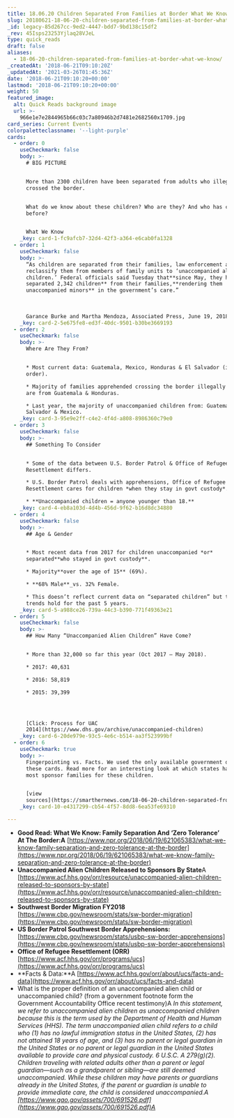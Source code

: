 ```yaml
---
title: 18.06.20 Children Separated From Families at Border What We Know
slug: 20180621-18-06-20-children-separated-from-families-at-border-what-we-know
_id: legacy-85d267cc-9ed2-4447-bdd7-9bd138c15df2
_rev: 45Isps23253Yjlaq28VJeL
type: quick_reads
draft: false
aliases:
  - 18-06-20-children-separated-from-families-at-border-what-we-know/
_createdAt: '2018-06-21T09:10:20Z'
_updatedAt: '2021-03-26T01:45:36Z'
date: '2018-06-21T09:10:20+00:00'
lastmod: '2018-06-21T09:10:20+00:00'
weight: 50
featured_image:
  alt: Quick Reads background image
  url: >-
    966e1e7e2844965b66c03c7a80946b2d7481e2682560x1709.jpg
card_series: Current Events
colorpaletteclassname: '--light-purple'
cards:
  - order: 0
    useCheckmark: false
    body: >-
      # BIG PICTURE


      More than 2300 children have been separated from adults who illegally
      crossed the border.


      What do we know about these children? Who are they? And who has come
      before?


      What We Know
    _key: card-1-fc9afcb7-32d4-42f3-a364-e6cab0fa1328
  - order: 1
    useCheckmark: false
    body: >-
      “As children are separated from their families, law enforcement agents
      reclassify them from members of family units to ‘unaccompanied alien
      children.’ Federal officials said Tuesday that**since May, they have
      separated 2,342 children** from their families,**rendering them
      unaccompanied minors** in the government’s care.”  
        
        
        
      Garance Burke and Martha Mendoza, Associated Press, June 19, 2018
    _key: card-2-5e675fe8-ed3f-40dc-9501-b30be3669193
  - order: 2
    useCheckmark: false
    body: >-
      Where Are They From?


      * Most current data: Guatemala, Mexico, Honduras & El Salvador (in this
      order).

      * Majority of families apprehended crossing the border illegally this year
      are from Guatemala & Honduras.

      * Last year, the majority of unaccompanied children from: Guatemala, El
      Salvador & Mexico.
    _key: card-3-95e9e2ff-c4e2-4f4d-a808-8986360c79e0
  - order: 3
    useCheckmark: false
    body: >-
      ## Something To Consider


      * Some of the data between U.S. Border Patrol & Office of Refugee
      Resettlement differs.

      * U.S. Border Patrol deals with apprehensions, Office of Refugee
      Resettlement cares for children *when they stay in govt custody*.

      * **Unaccompanied children = anyone younger than 18.**
    _key: card-4-eb8a103d-4d4b-456d-9f62-b16d8dc34880
  - order: 4
    useCheckmark: false
    body: >-
      ## Age & Gender


      * Most recent data from 2017 for children unaccompanied *or*
      separated**who stayed in govt custody**.

      * Majority**over the age of 15** (69%).

      * **68% Male**_vs. 32% Female.

      * This doesn’t reflect current data on “separated children” but these
      trends hold for the past 5 years.
    _key: card-5-a988ce26-739a-44c3-b390-771f49363e21
  - order: 5
    useCheckmark: false
    body: >-
      ## How Many “Unaccompanied Alien Children” Have Come?


      * More than 32,000 so far this year (Oct 2017 – May 2018).

      * 2017: 40,631

      * 2016: 58,819

      * 2015: 39,399




      [Click: Process for UAC
      2014](https://www.dhs.gov/archive/unaccompanied-children)
    _key: card-6-20de979e-93c5-4e6c-b514-aa3f523999bf
  - order: 6
    useCheckmark: true
    body: >-
      Fingerpointing vs. Facts. We used the only available government data for
      these cards. Read more for an interesting look at which states have the
      most sponsor families for these children.


      [view
      sources](https://smarthernews.com/18-06-20-children-separated-from-families-at-border-what-we-know/)
    _key: card-10-e4317299-cb54-4f57-8dd8-6ea53fe69310

---
```

* **Good Read: What We Know: Family Separation And ‘Zero Tolerance’ At The Border:A** [https://www.npr.org/2018/06/19/621065383/what-we-know-family-separation-and-zero-tolerance-at-the-border](https://www.npr.org/2018/06/19/621065383/what-we-know-family-separation-and-zero-tolerance-at-the-border)
* **Unaccompanied Alien Children Released to Sponsors By State**A [https://www.acf.hhs.gov/orr/resource/unaccompanied-alien-children-released-to-sponsors-by-state](https://www.acf.hhs.gov/orr/resource/unaccompanied-alien-children-released-to-sponsors-by-state)
* **Southwest Border Migration FY2018**  
[https://www.cbp.gov/newsroom/stats/sw-border-migration](https://www.cbp.gov/newsroom/stats/sw-border-migration)
* **US Border Patrol Southwest Border Apprehensions:**  
[https://www.cbp.gov/newsroom/stats/usbp-sw-border-apprehensions](https://www.cbp.gov/newsroom/stats/usbp-sw-border-apprehensions)
* **Office of Refugee Resettlement (ORR)** [https://www.acf.hhs.gov/orr/programs/ucs](https://www.acf.hhs.gov/orr/programs/ucs)
* **Facts & Data:**A [https://www.acf.hhs.gov/orr/about/ucs/facts-and-data](https://www.acf.hhs.gov/orr/about/ucs/facts-and-data)
* What is the proper definition of an unaccompanied alien child or unaccompanied child? (from a government footnote form the Government Accountability Office recent testimony)A _In this statement, we refer to unaccompanied alien children as unaccompanied children because this is the term used by the Department of Health and Human Services (HHS). The term unaccompanied alien child refers to a child who (1) has no lawful immigration status in the United States, (2) has not attained 18 years of age, and (3) has no parent or legal guardian in the United States or no parent or legal guardian in the United States available to provide care and physical custody. 6 U.S.C. A 279(g)(2). Children traveling with related adults other than a parent or legal guardian—such as a grandparent or sibling—are still deemed unaccompanied. While these children may have parents or guardians already in the United States, if the parent or guardian is unable to provide immediate care, the child is considered unaccompanied.A [https://www.gao.gov/assets/700/691526.pdf](https://www.gao.gov/assets/700/691526.pdf)A_